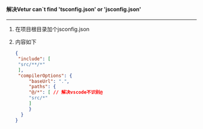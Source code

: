 #### 解决Vetur can`t find  'tsconfig.json' or  'jsconfig.json'

------

1. 在项目根目录加个jsconfig.json

2. 内容如下

   ```json
   { 
    "include": [ 
    "src/**/*" 
    ], 
    "compilerOptions": { 
        "baseUrl": ".", 
        "paths": { 
        "@/*": [ // 解决vscode不识别@ 
        "src/*" 
        ] 
        } 
     } 
   } 
   ```

   